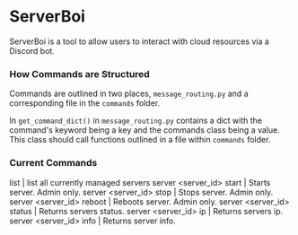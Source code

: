 # ServerBoi

ServerBoi is a tool to allow users to interact with cloud resources via a Discord bot.

### How Commands are Structured

Commands are outlined in two places, `message_routing.py` and a corresponding file in the `commands` folder.

In `get_command_dict()` in `message_routing.py` contains a dict with the command's keyword being a key and the commands class being a value. This class should call functions outlined in a file within `commands` folder.

### Current Commands

list | list all currently managed servers
server <server_id> start | Starts server. Admin only.
server <server_id> stop | Stops server. Admin only.
server <server_id> reboot | Reboots server. Admin only.
server <server_id> status | Returns servers status.
server <server_id> ip | Returns servers ip.
server <server_id> info | Returns server info.

